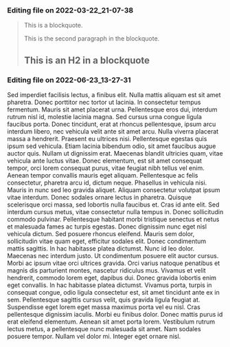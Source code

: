 

### Editing file on 2022-03-22_21-07-38

> This is a blockquote.
>
> This is the second paragraph in the blockquote.
>
> ## This is an H2 in a blockquote




### Editing file on 2022-06-23_13-27-31

Sed imperdiet facilisis lectus, a finibus elit. Nulla mattis aliquam est sit amet pharetra. Donec porttitor nec tortor ut lacinia. In consectetur tempus fermentum. Mauris sit amet placerat urna. Pellentesque eros dui, interdum rutrum nisl id, molestie lacinia magna. Sed cursus urna congue ligula faucibus porta. Donec tincidunt, erat at rhoncus pellentesque, ipsum arcu interdum libero, nec vehicula velit ante sit amet arcu. Nulla viverra placerat massa a hendrerit. Praesent eu ultrices nisi.
Pellentesque egestas quis ipsum sed vehicula. Etiam lacinia bibendum odio, sit amet faucibus augue auctor quis. Nullam ut dignissim erat. Maecenas blandit ultricies quam, vitae vehicula ante luctus vitae. Donec elementum, est sit amet consequat tempor, orci lorem consequat purus, vitae feugiat nibh tellus vel enim. Aenean tempor convallis mauris eget aliquam. Pellentesque ac felis consectetur, pharetra arcu id, dictum neque. Phasellus in vehicula nisi. Mauris in nunc sed leo gravida aliquet. Aliquam consectetur volutpat ipsum vitae interdum. Donec sodales ornare lectus in pharetra. Quisque scelerisque orci massa, sed lobortis nulla faucibus et. Cras id ante elit. Sed interdum cursus metus, vitae consectetur nulla tempus in. Donec sollicitudin commodo pulvinar.
Pellentesque habitant morbi tristique senectus et netus et malesuada fames ac turpis egestas. Donec dignissim nunc eget nisl vehicula dictum. Sed posuere rhoncus eleifend. Mauris sem dolor, sollicitudin vitae quam eget, efficitur sodales elit. Donec condimentum mattis sagittis. In hac habitasse platea dictumst. Nunc id leo dolor. Maecenas nec interdum justo. Ut condimentum posuere elit auctor cursus. Morbi ac ipsum vitae orci ultrices gravida. Orci varius natoque penatibus et magnis dis parturient montes, nascetur ridiculus mus. Vivamus et velit hendrerit, commodo lorem eget, dapibus dui. Donec gravida lobortis enim eget convallis. In hac habitasse platea dictumst.
Vivamus porta, turpis in consequat congue, odio ligula consectetur est, sit amet tincidunt ante ex in sem. Pellentesque sagittis cursus velit, quis gravida ligula feugiat at. Suspendisse eget lorem eget massa maximus porta vel eu nisl. Cras pellentesque dignissim iaculis. Morbi eu finibus dolor. Donec mattis purus id erat eleifend elementum. Aenean sit amet porta lorem. Vestibulum rutrum lectus metus, a pellentesque nunc malesuada sit amet. Nam sodales posuere tempor. Nullam vel dolor mi. Integer eget ornare nisl.


